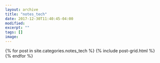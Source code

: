 ```yaml
---
layout: archive
title: "notes_tech"
date: 2017-12-30T11:40:45-04:00
modified:
excerpt: ""
tags: []
image: 
---
```



<div class="tiles">
{% for post in site.categories.notes_tech %}
  {% include post-grid.html %}
{% endfor %}
</div><!-- /.tiles 把所有categories 有 portfolio 的列出來-->